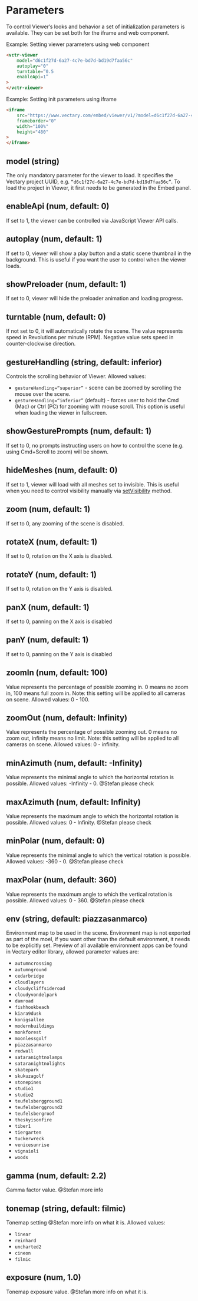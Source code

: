 # Parameters

To control Viewer’s looks and behavior a set of initialization parameters is available. They can be set both for the iframe and web component.

Example: Setting viewer parameters using web component

```html
<vctr-viewer 
    model="d6c1f27d-6a27-4c7e-bd7d-bd19d7faa56c" 
    autoplay="0" 
    turntable=”0.5 
    enableApi=1”
>
</vctr-viewer>
```

Example: Setting init parameters using iframe

```html
<iframe 
    src="https://www.vectary.com/embed/viewer/v1/?model=d6c1f27d-6a27-4c7e-bd7d-bd19d7faa56c&autoplay=0&turntable=0.5&enableApi=1" 
    frameborder="0" 
    width="100%" 
    height="480"
>
</iframe>
```


## model (string)
The only mandatory parameter for the viewer to load. It specifies the Vectary project UUID, e.g. `“d6c1f27d-6a27-4c7e-bd7d-bd19d7faa56c”`. To load the project in Viewer, it first needs to be generated in the Embed panel.

## enableApi (num, default: 0)
If set to 1, the viewer can be controlled via JavaScript Viewer API calls.

## autoplay (num, default: 1)
If set to 0, viewer will show a play button and a static scene thumbnail in the background. This is useful if you want the user to control when the viewer loads.

## showPreloader (num, default: 1)
If set to 0, viewer will hide the preloader animation and loading progress.

## turntable (num, default: 0)
If not set to 0, it will automatically rotate the scene. The value represents speed in Revolutions per minute (RPM). Negative value sets speed in counter-clockwise direction.

## gestureHandling (string, default: inferior) 
Controls the scrolling behavior of Viewer. Allowed values:
- `gestureHandling=“superior”` - scene can be zoomed by scrolling the mouse over the scene.
- `gestureHandling=“inferior”` (default) - forces user to hold the Cmd (Mac) or Ctrl (PC) for zooming with mouse scroll. This option is useful when loading the viewer in fullscreen.

## showGesturePrompts (num, default: 1) 
If set to 0, no prompts instructing users on how to control the scene (e.g. using Cmd+Scroll to zoom) will be shown.

## hideMeshes (num, default: 0)
If set to 1, viewer will load with all meshes set to invisible. This is useful when you need to control visibility manually via [setVisibility](methods.md#setvisibility-name-string-visible-boolean) method.

## zoom (num, default: 1)
If set to 0, any zooming of the scene is disabled.

## rotateX (num, default: 1)
If set to 0, rotation on the X axis is disabled.

## rotateY (num, default: 1)
If set to 0, rotation on the Y axis is disabled.

## panX (num, default: 1)
If set to 0, panning on the X axis is disabled

## panY (num, default: 1)
If set to 0, panning on the Y axis is disabled

## zoomIn (num, default: 100)
Value represents the percentage of possible zooming in. 0 means no zoom in, 100 means full zoom in. Note: this setting will be applied to all cameras on scene. Allowed values: 0 - 100.

## zoomOut (num, default: Infinity)
Value represents the percentage of possible zooming out. 0 means no zoom out, infinity means no limit. Note: this setting will be applied to all cameras on scene. Allowed values: 0 - infinity.


## minAzimuth (num, default: -Infinity)
Value represents the minimal angle to which the horizontal rotation is possible. Allowed values: -Infinity - 0. @Stefan please check

## maxAzimuth (num, default: Infinity)
Value represents the maximum angle to which the horizontal rotation is possible. Allowed values: 0 - Infinity. @Stefan please check

## minPolar (num, default: 0) 
Value represents the minimal angle to which the vertical rotation is possible. Allowed values: -360 - 0. @Stefan please check

## maxPolar (num, default: 360)
Value represents the maximum angle to which the vertical rotation is possible. Allowed values: 0 - 360. @Stefan please check

## env (string, default: piazzasanmarco) 
Environment map to be used in the scene. Environment map is not exported as part of the moel, if you want other than the default environment, it needs to be explicitly set. Preview of all available environment apps can be found in Vectary editor library, allowed parameter values are: 
- `autumncrossing`
- `autumnground`
- `cedarbridge`
- `cloudlayers`
- `cloudycliffsideroad`
- `cloudyvondelpark`
- `damroad`
- `fishhookbeach`
- `kiara9dusk`
- `konigsallee`
- `modernbuildings`
- `monkforest`
- `moonlessgolf`
- `piazzasanmarco`
- `redwall`
- `sataranightnolamps`
- `sataranightnolights`
- `skatepark`
- `skukuzagolf`
- `stonepines`
- `studio1`
- `studio2`
- `teufelsbergground1`
- `teufelsbergground2`
- `teufelsbergroof`
- `theskyisonfire`
- `tiber1`
- `tiergarten`
- `tuckerwreck`
- `venicesunrise`
- `vignaioli`
- `woods`


## gamma (num, default: 2.2)
Gamma factor value.  @Stefan more info

## tonemap (string, default: filmic)
Tonemap setting @Stefan more info on what it is. Allowed values: 
- `linear`
- `reinhard`
- `uncharted2`
- `cineon`
- `filmic`

## exposure (num, 1.0)
Tonemap exposure value. @Stefan more info on what it is.